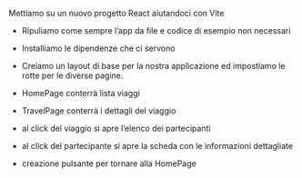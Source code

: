 Mettiamo su un nuovo progetto React aiutandoci con Vite

- Ripuliamo come sempre l’app da file e codice di esempio non necessari

- Installiamo le dipendenze che ci servono

- Creiamo un layout di base per la nostra applicazione ed impostiamo le rotte per le diverse pagine.

- HomePage conterrà lista viaggi

- TravelPage conterrà i dettagli del viaggio

- al click del viaggio si apre l’elenco dei partecipanti

- al click del partecipante si apre la scheda con le informazioni dettagliate

- creazione pulsante per tornare alla HomePage